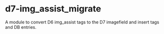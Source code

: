 d7-img_assist_migrate
=====================

A module to convert D6 img_assist tags to the D7 imagefield and insert tags and DB entries.
